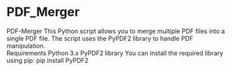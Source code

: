 # PDF_Merger
PDF-Merger This Python script allows you to merge multiple PDF files into a single PDF file. The script uses the PyPDF2 library to handle PDF manipulation.  
Requirements 
Python 3.x 
PyPDF2 library 
You can install the required library using pip: 
pip install PyPDF2
